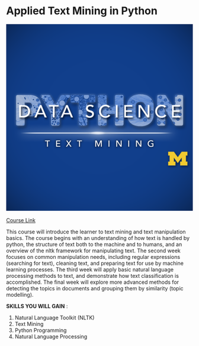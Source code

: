 # Applied Text Mining in Python

![Picture](logo.png)

[Course Link](https://www.coursera.org/learn/python-text-mining?specialization=data-science-python)

This course will introduce the learner to text mining and text manipulation basics. The course begins with an understanding of how text is handled by python, the structure of text both to the machine and to humans, and an overview of the nltk framework for manipulating text. The second week focuses on common manipulation needs, including regular expressions (searching for text), cleaning text, and preparing text for use by machine learning processes. The third week will apply basic natural language processing methods to text, and demonstrate how text classification is accomplished. The final week will explore more advanced methods for detecting the topics in documents and grouping them by similarity (topic modelling). 

**SKILLS YOU WILL GAIN** :
1. Natural Language Toolkit (NLTK)
2. Text Mining
3. Python Programming
4. Natural Language Processing
